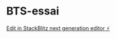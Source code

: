 # BTS-essai

[Edit in StackBlitz next generation editor ⚡️](https://stackblitz.com/~/github.com/fm91400/BTS-essai)